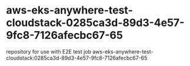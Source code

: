 # aws-eks-anywhere-test-cloudstack-0285ca3d-89d3-4e57-9fc8-7126afecbc67-65
repository for use with E2E test job aws-eks-anywhere-test-cloudstack:0285ca3d-89d3-4e57-9fc8-7126afecbc67-65
